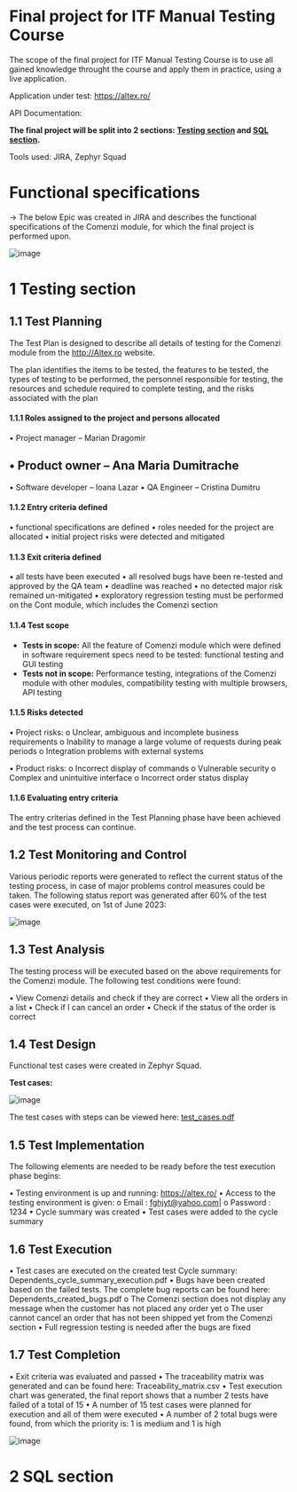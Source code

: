

# Final project for ITF Manual Testing Course

The scope of the final project for ITF Manual Testing Course is to use all gained knowledge throught the course and apply them in practice, using a live application. 

Application under test: https://altex.ro/

API Documentation: 

**The final project will be split into 2 sections: [Testing section](https://github.com/Dumitru-Cristina/Proiect-Practic-Testare-Manuala/edit/main/README.md#1-testing-section) and [SQL section](https://github.com/Dumitru-Cristina/Proiect-Practic-Testare-Manuala/edit/main/README.md#2-sql-section).**

Tools used: JIRA, Zephyr Squad

# Functional specifications

-> The below Epic was created in JIRA and describes the functional specifications of the Comenzi module, for which the final project is performed upon.

![image](https://github.com/Dumitru-Cristina/Proiect-Practic-Testare-Manuala/assets/130222619/84b5c163-8277-4ae8-b155-2ded89d9d04d)


# 1 Testing section

## 1.1 Test Planning

The Test Plan is designed to describe all details of testing for the Comenzi module from the http://Altex.ro website.

The plan identifies the items to be tested, the features to be tested, the types of testing to be performed, the personnel responsible for testing, the resources and schedule required to complete testing, and the risks associated with the plan


#### 1.1.1 Roles assigned to the project and persons allocated

•	Project manager – Marian Dragomir
## •	Product owner – Ana Maria Dumitrache
•	Software developer – Ioana Lazar
•	QA Engineer – Cristina Dumitru

#### 1.1.2 Entry criteria defined

•	functional specifications are defined
•	roles needed for the project are allocated
•	initial project risks were detected and mitigated

#### 1.1.3 Exit criteria defined

•	all tests have been executed
•	all resolved bugs have been re-tested and approved by the QA team
•	deadline was reached
•	no detected major risk remained un-mitigated
•	exploratory regression testing must be performed on the Cont module, which includes the Comenzi section

#### 1.1.4 Test scope

* __Tests in scope:__ All the feature of Comenzi module which were defined in software requirement specs need to be tested: functional testing and GUI testing 
* __Tests not in scope:__ Performance testing, integrations of the Comenzi module with other modules, compatibility testing with multiple browsers, API testing

#### 1.1.5 Risks detected

•	Project risks: 
   o	Unclear, ambiguous and incomplete business requirements
   o	Inability to manage a large volume of requests during peak periods
   o	Integration problems with external systems
   
•	Product risks: 
   o	Incorrect display of commands
   o	Vulnerable security
   o	Complex and unintuitive interface
   o	Incorrect order status display



#### 1.1.6 Evaluating entry criteria

The entry criterias defined in the Test Planning phase have been achieved and the test process can continue. 

## 1.2 Test Monitoring and Control

Various periodic reports were generated to reflect the current status of the testing process, in case of major problems control measures could be taken. The following status report was generated after 60% of the test cases were executed, on 1st of June 2023: 

![image](https://github.com/Dumitru-Cristina/Proiect-Practic-Testare-Manuala/assets/130222619/d4a2f791-a440-43b1-a181-950da657be36)


## 1.3 Test Analysis

The testing process will be executed based on the above requirements for the Comenzi module. The following test conditions were found:

•	View Comenzi details and check if they are correct
•	View all the orders in a list
•	Check if I can cancel an order
•	Check if the status of the order is correct


## 1.4 Test Design

Functional test cases were created in Zephyr Squad. 

**Test cases:**

![image](https://github.com/Dumitru-Cristina/Proiect-Practic-Testare-Manuala/assets/130222619/3c6f3fb0-e115-45ac-b1b2-9ffd1e5b274b)



The test cases with steps can be viewed here: [test_cases.pdf]()

## 1.5 Test Implementation

The following elements are needed to be ready before the test execution phase begins:

•	Testing environment is up and running:   https://altex.ro/
•	Access to the testing environment is given: 
   o	Email :   fghjyt@yahoo.com| 
   o	Password : 1234
•	Cycle summary was created
•	Test cases were added to the cycle summary


## 1.6 Test Execution

•	Test cases are executed on the created test Cycle summary: Dependents_cycle_summary_execution.pdf
•	Bugs have been created based on the failed tests. The complete bug reports can be found here: Dependents_created_bugs.pdf
   o	The Comenzi section does not display any message when the customer has not placed any order yet
   o	The user cannot cancel an order that has not been shipped yet from the Comenzi section
•	Full regression testing is needed after the bugs are fixed



## 1.7 Test Completion

•	Exit criteria was evaluated and passed
•	The traceability matrix was generated and can be found here: Traceability_matrix.csv
•	Test execution chart was generated, the final report shows that a number 2 tests have failed of a total of 15
•	A number of 15 test cases were planned for execution and all of them were executed
•	A number of 2 total bugs were found, from which the priority is: 1 is medium and 1 is high

![image](https://github.com/Dumitru-Cristina/Proiect-Practic-Testare-Manuala/assets/130222619/b118599e-7751-472b-9556-9945bacaff57)


# 2 SQL section
